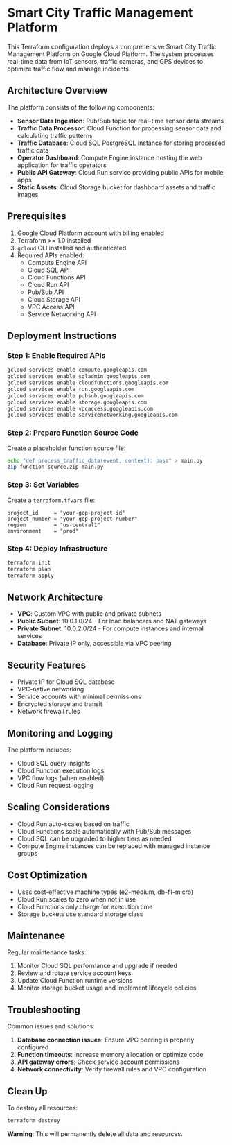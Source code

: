 # Smart City Traffic Management Platform

This Terraform configuration deploys a comprehensive Smart City Traffic Management Platform on Google Cloud Platform. The system processes real-time data from IoT sensors, traffic cameras, and GPS devices to optimize traffic flow and manage incidents.

## Architecture Overview

The platform consists of the following components:

- **Sensor Data Ingestion**: Pub/Sub topic for real-time sensor data streams
- **Traffic Data Processor**: Cloud Function for processing sensor data and calculating traffic patterns
- **Traffic Database**: Cloud SQL PostgreSQL instance for storing processed traffic data
- **Operator Dashboard**: Compute Engine instance hosting the web application for traffic operators
- **Public API Gateway**: Cloud Run service providing public APIs for mobile apps
- **Static Assets**: Cloud Storage bucket for dashboard assets and traffic images

## Prerequisites

1. Google Cloud Platform account with billing enabled
2. Terraform >= 1.0 installed
3. `gcloud` CLI installed and authenticated
4. Required APIs enabled:
   - Compute Engine API
   - Cloud SQL API
   - Cloud Functions API
   - Cloud Run API
   - Pub/Sub API
   - Cloud Storage API
   - VPC Access API
   - Service Networking API

## Deployment Instructions

### Step 1: Enable Required APIs

```bash
gcloud services enable compute.googleapis.com
gcloud services enable sqladmin.googleapis.com
gcloud services enable cloudfunctions.googleapis.com
gcloud services enable run.googleapis.com
gcloud services enable pubsub.googleapis.com
gcloud services enable storage.googleapis.com
gcloud services enable vpcaccess.googleapis.com
gcloud services enable servicenetworking.googleapis.com
```

### Step 2: Prepare Function Source Code

Create a placeholder function source file:

```bash
echo "def process_traffic_data(event, context): pass" > main.py
zip function-source.zip main.py
```

### Step 3: Set Variables

Create a `terraform.tfvars` file:

```hcl
project_id     = "your-gcp-project-id"
project_number = "your-gcp-project-number"
region         = "us-central1"
environment    = "prod"
```

### Step 4: Deploy Infrastructure

```bash
terraform init
terraform plan
terraform apply
```

## Network Architecture

- **VPC**: Custom VPC with public and private subnets
- **Public Subnet**: 10.0.1.0/24 - For load balancers and NAT gateways
- **Private Subnet**: 10.0.2.0/24 - For compute instances and internal services
- **Database**: Private IP only, accessible via VPC peering

## Security Features

- Private IP for Cloud SQL database
- VPC-native networking
- Service accounts with minimal permissions
- Encrypted storage and transit
- Network firewall rules

## Monitoring and Logging

The platform includes:
- Cloud SQL query insights
- Cloud Function execution logs
- VPC flow logs (when enabled)
- Cloud Run request logging

## Scaling Considerations

- Cloud Run auto-scales based on traffic
- Cloud Functions scale automatically with Pub/Sub messages
- Cloud SQL can be upgraded to higher tiers as needed
- Compute Engine instances can be replaced with managed instance groups

## Cost Optimization

- Uses cost-effective machine types (e2-medium, db-f1-micro)
- Cloud Run scales to zero when not in use
- Cloud Functions only charge for execution time
- Storage buckets use standard storage class

## Maintenance

Regular maintenance tasks:
1. Monitor Cloud SQL performance and upgrade if needed
2. Review and rotate service account keys
3. Update Cloud Function runtime versions
4. Monitor storage bucket usage and implement lifecycle policies

## Troubleshooting

Common issues and solutions:

1. **Database connection issues**: Ensure VPC peering is properly configured
2. **Function timeouts**: Increase memory allocation or optimize code
3. **API gateway errors**: Check service account permissions
4. **Network connectivity**: Verify firewall rules and VPC configuration

## Clean Up

To destroy all resources:

```bash
terraform destroy
```

**Warning**: This will permanently delete all data and resources.